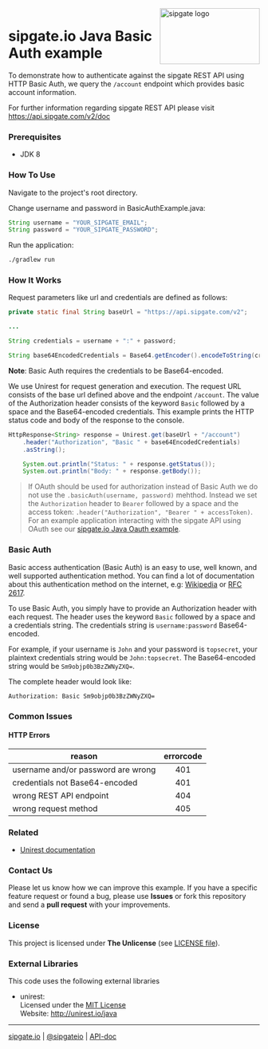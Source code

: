 <img src="https://www.sipgatedesign.com/wp-content/uploads/wort-bildmarke_positiv_2x.jpg" alt="sipgate logo" title="sipgate" align="right" height="112" width="200"/>


# sipgate.io Java Basic Auth example

To demonstrate how to authenticate against the sipgate REST API using HTTP Basic Auth, 
we query the `/account` endpoint which provides basic account information.

For further information regarding sipgate REST API please visit https://api.sipgate.com/v2/doc


### Prerequisites
+ JDK 8


### How To Use
Navigate to the project's root directory.

Change username and password in BasicAuthExample.java:
```java
String username = "YOUR_SIPGATE_EMAIL";
String password = "YOUR_SIPGATE_PASSWORD";
```


Run the application:
```bash
./gradlew run
```

### How It Works
Request parameters like url and credentials are defined as follows:
```java
private static final String baseUrl = "https://api.sipgate.com/v2";

...

String credentials = username + ":" + password;

String base64EncodedCredentials = Base64.getEncoder().encodeToString(credentials.getBytes());
```
**Note**: Basic Auth requires the credentials to be Base64-encoded. 

We use Unirest for request generation and execution.
The request URL consists of the base url defined above and the endpoint `/account`.
The value of the Authorization header consists of the keyword `Basic` followed by a space and the Base64-encoded credentials.
This example prints the HTTP status code and body of the response to the console.
```java
HttpResponse<String> response = Unirest.get(baseUrl + "/account")
	.header("Authorization", "Basic " + base64EncodedCredentials)
	.asString();

	System.out.println("Status: " + response.getStatus());
	System.out.println("Body: " + response.getBody());
```

> If OAuth should be used for authorization instead of Basic Auth we do not use the `.basicAuth(username, password)` mehthod. Instead we set the `Authorization` header to `Bearer` followed by a space and the access token: `.header("Authorization", "Bearer " + accessToken)`. For an example application interacting with the sipgate API using OAuth see our [sipgate.io Java Oauth example](https://github.com/sipgate-io/sipgateio-oauth-java).


### Basic Auth
Basic access authentication (Basic Auth) is an easy to use, well known, and well supported authentication method. 
You can find a lot of documentation about this authentication method on the internet, e.g: [Wikipedia](https://en.wikipedia.org/wiki/Basic_access_authentication) or [RFC 2617](https://www.ietf.org/rfc/rfc2617.txt).

To use Basic Auth, you simply have to provide an Authorization header with each request. 
The header uses the keyword `Basic` followed by a space and a credentials string. 
The credentials string is `username:password` Base64-encoded.

For example, if your username is `John` and your password is `topsecret`, 
your plaintext credentials string would be `John:topsecret`. 
The Base64-encoded string would be `Sm9objp0b3BzZWNyZXQ=`.

The complete header would look like:

`Authorization: Basic Sm9objp0b3BzZWNyZXQ=`


### Common Issues

#### HTTP Errors
| reason | errorcode | 
| ------------- |:-------------:|
| username and/or password are wrong | 401 |
| credentials not Base64-encoded | 401 |
| wrong REST API endpoint | 404 |
| wrong request method | 405 |


### Related

+ [Unirest documentation](http://unirest.io/)


### Contact Us
Please let us know how we can improve this example. 
If you have a specific feature request or found a bug, please use **Issues** or fork this repository and send a **pull request** with your improvements.


### License
This project is licensed under **The Unlicense** (see [LICENSE file](./LICENSE)).


### External Libraries
This code uses the following external libraries

+ unirest:  
    Licensed under the [MIT License](https://opensource.org/licenses/MIT)  
    Website: http://unirest.io/java


----

[sipgate.io](https://www.sipgate.io) | [@sipgateio](https://twitter.com/sipgateio) | [API-doc](https://api.sipgate.com/v2/doc)
